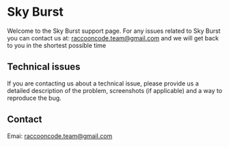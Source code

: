 # Sky Burst
Welcome to the Sky Burst support page.
For any issues related to Sky Burst you can contact us at: raccooncode.team@gmail.com and we will get back to you in the shortest possible time

## Technical issues
If you are contacting us about a technical issue, please provide us a detailed description of the problem, screenshots (if applicable) and a way to reproduce the bug.

## Contact
Emai: raccooncode.team@gmail.com
